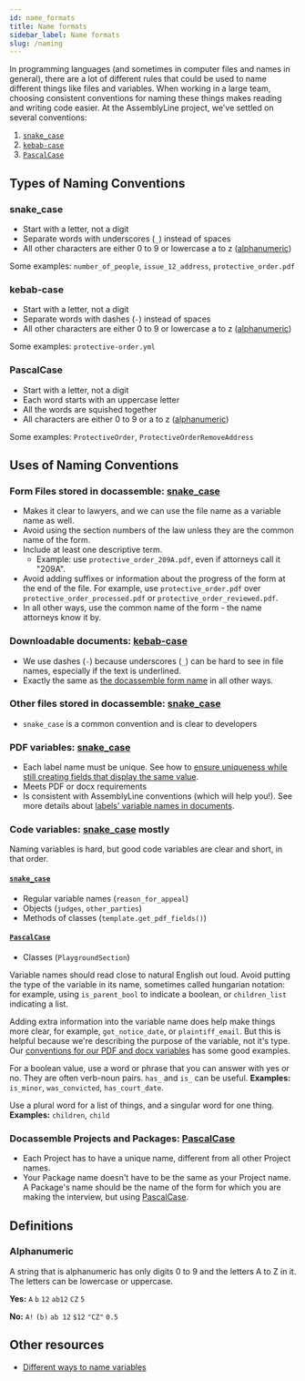 ```yaml
---
id: name_formats
title: Name formats
sidebar_label: Name formats
slug: /naming
---
```


In programming languages (and sometimes in computer files and names in general),
there are a lot of different rules that could be used to name different things like files
and variables. When working in a large team, choosing consistent conventions for naming these
things makes reading and writing code easier. At the AssemblyLine project, we've settled on
several conventions:

1. [`snake_case`](#snake_case)
1. [`kebab-case`](#kebab_case)
1. [`PascalCase`](#pascalcase)

## Types of Naming Conventions

### snake_case

* Start with a letter, not a digit
* Separate words with underscores (`_`) instead of spaces
* All other characters are either 0 to 9 or lowercase a to z ([alphanumeric](#alphanumeric))

Some examples: `number_of_people`, `issue_12_address`, `protective_order.pdf`

### kebab-case

* Start with a letter, not a digit
* Separate words with dashes (`-`) instead of spaces
* All other characters are either 0 to 9 or lowercase a to z ([alphanumeric](#alphanumeric))

Some examples: `protective-order.yml`

### PascalCase

* Start with a letter, not a digit
* Each word starts with an uppercase letter
* All the words are squished together
* All characters are either 0 to 9 or a to z ([alphanumeric](#alphanumeric))

Some examples: `ProtectiveOrder`, `ProtectiveOrderRemoveAddress`

## Uses of Naming Conventions

### Form Files stored in docassemble: [snake_case](#snake_case)

* Makes it clear to lawyers, and we can use the file name as a variable name as well.
* Avoid using the section numbers of the law unless they are the common name of the form.  
* Include at least one descriptive term.
  * Example: use `protective_order_209A.pdf`, even if attorneys call it "209A".
* Avoid adding suffixes or information about the progress of the form at the end of the file. For example, use `protective_order.pdf` over `protective_order_processed.pdf` or `protective_order_reviewed.pdf`.
* In all other ways, use the common name of the form - the name attorneys know it by.

### Downloadable documents: [kebab-case](#kebab_case)

* We use dashes (`-`) because underscores (`_`) can be hard to see in file names, especially if the text is underlined.
* Exactly the same as [the docassemble form name](#form-files-stored-in-docassemble-snake_case) in all other ways.

### Other files stored in docassemble: [snake_case](#snake_case)

* `snake_case` is a common convention and is clear to developers

### PDF variables:  [snake_case](#snake_case)

* Each label name must be unique. See how to [ensure uniqueness while still creating fields that display the same value](doc_vars_reference.md#print-a-value-in-multiple-places).
* Meets PDF or docx requirements
* Is consistent with AssemblyLine conventions (which will help you!). See more details about [labels' variable names in documents](doc_vars_reference.md).

### Code variables: [snake_case](#snake_case) mostly

Naming variables is hard, but good code variables are clear and short, in that order.

#### [`snake_case`](#snake_case)

* Regular variable names (`reason_for_appeal`)
* Objects (`judges`, `other_parties`)
* Methods of classes (`template.get_pdf_fields()`)

#### [`PascalCase`](#pascalcase)

* Classes (`PlaygroundSection`)

Variable names should read close to natural English out loud. Avoid putting the type of the variable in its name, sometimes called hungarian notation:
for example, using `is_parent_bool` to indicate a boolean, or `children_list` indicating a list.

Adding extra information into the variable name does help make things more clear, for example, `got_notice_date`, or `plaintiff_email`. But this is helpful because we're describing the purpose of the variable, not it's type. Our [conventions for our PDF and docx variables](doc_vars_reference.md) has some good examples.

For a boolean value, use a word or phrase that you can answer with yes or no. They are often verb-noun pairs. `has_` and `is_` can be useful. **Examples:** `is_minor`, `was_convicted`, `has_court_date`.

Use a plural word for a list of things, and a singular word for one thing. **Examples:** `children`, `child`

### Docassemble Projects and Packages: [PascalCase](#pascalcase)

* Each Project has to have a unique name, different from all other Project names.
* Your Package name doesn't have to be the same as your Project name. A Package's name should be the name of the form for which you are making the interview, but using [PascalCase](#pascalcase).

## Definitions

### Alphanumeric
A string that is alphanumeric has only digits 0 to 9 and the letters A to Z in it. The letters can be lowercase or uppercase.

**Yes:** `A` `b` `12` `ab12` `CZ` `5`

**No:** `A!` `(b)` `ab 12` `$12` `"CZ"` `0.5`

## Other resources

* [Different ways to name variables](https://en.wikipedia.org/wiki/Naming_convention_%28programming%29#Examples_of_multiple-word_identifier_formats)
